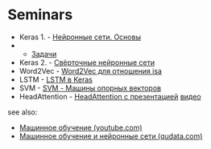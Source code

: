 # Seminars

+ Keras 1. - [Нейронные сети. Основы](https://github.com/QuDataAI/Seminars/blob/main/ru/Keras01/Keras%201.%20Base.ipynb)
+ + [Задачи](https://github.com/QuDataAI/Seminars/blob/main/ru/Keras01/Keras%201.Tasks.ipynb)
+ Keras 2. - [Свёрточные нейронные сети](https://github.com/QuDataAI/Seminars/blob/main/ru/Keras02/Keras%202.%20CNN.ipynb)
+ Word2Vec - [Word2Vec для отношения isa](https://github.com/QuDataAI/Seminars/blob/main/ru/Word2Vec/isa.ipynb)
+ LSTM - [LSTM в Keras](https://github.com/QuDataAI/Seminars/blob/main/ru/LSTM/Keras_2_LSTM.ipynb)
+ SVM - [SVM - Машины опорных векторов](https://github.com/QuDataAI/Seminars/blob/main/ru/SVM/SVM.ipynb)
+ HeadAttention - [HeadAttention с презентацией](https://github.com/QuDataAI/Seminars/blob/main/ru/HeadAttention/HeadAttention.ipynb)
[видео](https://www.youtube.com/watch?v=gWEuyMRcoME)


see also:
* [Машинное обучение (youtube.com)](https://www.youtube.com/watch?v=BHR6C-Sc2dM&list=PL7J9AoLk9qCv48ws8neJgMay5e0lOrS-7)
* [Машинное обучение и нейронные сети (qudata.com)](https://qudata.com/ml/ru/)
